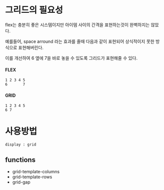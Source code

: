 # 그리드의 필요성

flex는 충분히 좋은 시스템이지만 아이템 사이의 간격을 표현하는것이 완벽하지는 않았다.

예를들어, space arround 라는 효과를 줄때 다음과 같이 표현되어 상식적이지 못한 방식으로 표현해버린다.

이를 개선하여 6 옆에 7을 바로 놓을 수 있도록 그리드가 표현해줄 수 있다.

#### FLEX
```
1 2 3 4 5
6       7
```

#### GRID
```
1 2 3 4 5
6 7
```

# 사용방법
```
display : grid
``` 




## functions

- grid-template-columns
- grid-template-rows
- grid-gap


